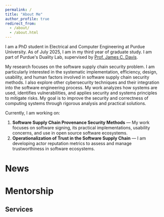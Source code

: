```yaml
---
permalink: /
title: "About Me"
author_profile: true
redirect_from: 
  - /about/
  - /about.html
---
```


I am a PhD student in Electrical and Computer Engineering at Purdue University. As of July 2025, I am in my third year of graduate study. I am part of Purdue's Duality Lab, supervised by [Prof. James C. Davis](https://davisjam.github.io/).

My research focuses on the software supply chain security problem. I am particularly interested in the systematic implementation, efficiency, design, usability, and human factors involved in software supply chain security methods. I also explore other cybersecurity techniques and their integration into the software engineering process. My work analyzes how systems are used, identifies vulnerabilities, and applies security and systems principles to mitigate risks. My goal is to improve the security and correctness of computing systems through rigorous analysis and practical solutions.

Currently, I am working on:
1. **Software Supply Chain Provenance Security Methods** — My work focuses on software signing, its practical implementations, usability concerns, and use in open source software ecosystems.
2. **Operationalization of Trust in the Software Supply Chain** — I am developing actor reputation metrics to assess and manage trustworthiness in software ecosystems.


News
======

Mentorship
======

Services
------

